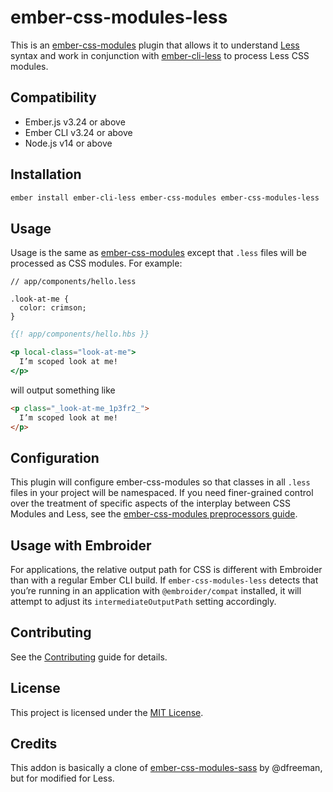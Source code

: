 # ember-css-modules-less

This is an [ember-css-modules](https://github.com/salsify/ember-css-modules) plugin that allows it to understand [Less](https://lesscss.org/) syntax and work in conjunction with [ember-cli-less](https://github.com/gpoitch/ember-cli-less) to process Less CSS modules.


## Compatibility

- Ember.js v3.24 or above
- Ember CLI v3.24 or above
- Node.js v14 or above


## Installation

```sh
ember install ember-cli-less ember-css-modules ember-css-modules-less
```


## Usage

Usage is the same as [ember-css-modules](https://github.com/salsify/ember-css-modules#usage) except that `.less` files will be processed as CSS modules. For example:

```less
// app/components/hello.less

.look-at-me {
  color: crimson;
}
```

```hbs
{{! app/components/hello.hbs }}

<p local-class="look-at-me">
  I’m scoped look at me!
</p>
```

will output something like

```html
<p class="_look-at-me_1p3fr2_">
  I’m scoped look at me!
</p>
```



## Configuration

This plugin will configure ember-css-modules so that classes in all `.less` files in your project will be namespaced. If you need finer-grained control over the treatment of specific aspects of the interplay between CSS Modules and Less, see the [ember-css-modules preprocessors guide](https://github.com/salsify/ember-css-modules/blob/master/docs/PREPROCESSORS.md).


## Usage with Embroider

For applications, the relative output path for CSS is different with Embroider than with a regular Ember CLI build. If `ember-css-modules-less` detects that you’re running in an application with `@embroider/compat` installed, it will attempt to adjust its `intermediateOutputPath` setting accordingly.


## Contributing

See the [Contributing](CONTRIBUTING.md) guide for details.


## License

This project is licensed under the [MIT License](LICENSE.md).


## Credits

This addon is basically a clone of [ember-css-modules-sass](https://github.com/dfreeman/ember-css-modules-sass) by @dfreeman, but for modified for Less.
